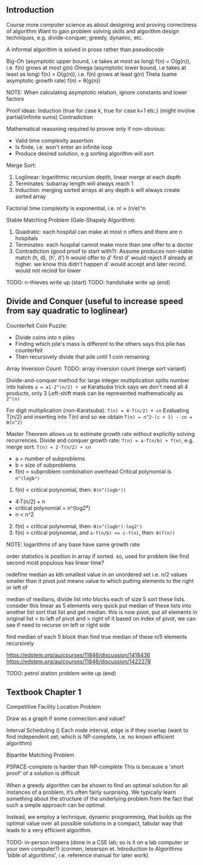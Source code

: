 <!-- SPDX-License-Identifier: zlib-acknowledgement -->
## Introduction
Course more computer science as about designing and proving correctness of algorithm
Want to gain problem solving skills and algorithm design techniques, e.g. divide-conquer, greedy, dynamic, etc.

A informal algorithm is solved in prose rather than pseudocode

Big-Oh (asymptotic upper bound, i.e takes at most as long)
f(n) = O(g(n)), i.e. f(n) grows at most g(n)
Omega (asymptotic lower bound, i.e takes at least as long)
f(n) = Ω(g(n)), i.e. f(n) grows at least g(n)
Theta (same asymptotic growth rate)
f(n) = θ(g(n))

NOTE: When calculating asymptotic relation, ignore constants and lower factors

Proof ideas:
Induction (true for case k, true for case k+1 etc.) (might involve partial/infinite sums)
Contradiction

Mathematical reasoning required to proove only if non-obvious:
  * Valid time complexity assertion
  * Is finite, i.e. won't enter an infinite loop
  * Produce desired solution, e.g sorting algorithm will sort

Merge Sort:
1. Loglinear: logarithmic recursion depth, linear merge at each depth
2. Terminates: subarray length will always reach 1
3. Induction: merging sorted arrays at any depth k will always create sorted array

Factorial time complexity is exponential, i.e. n! ≈ (n/e)^n

Stable Matching Problem (Gale-Shapely Algorithm):
1. Quadratic: each hospital can make at most n offers and there are n hospitals
2. Terminates: each hospital cannot make more than one offer to a doctor
3. Contradiction (good proof to start with?): 
   Assume produces non-stable match (h, d), (h', d')
   h would offer to d' first
   d' would reject if already at higher. we know this didn't happen
   d' would accept and later recind. would not recind for lower

TODO: n-thieves write up (start)
TODO: handshake write up (end)

## Divide and Conquer (useful to increase speed from say quadratic to loglinear)
Counterfeit Coin Puzzle:
* Divide coins into n piles
* Finding which pile's mass is different to the others says this pile has counterfeit
* Then recursively divide that pile until 1 coin remaining

Array Inversion Count:
TODO: array inversion count (merge sort variant)

Divide-and-conquer method for large integer multiplication splits number into halves `a = a1·2^(n/2) + a0`
Karatsuba trick says we don't need all 4 products, only 3
Left-shift mask can be represented mathematically as `2^(n)`

For digit multiplication (non-Karatsuba): `T(n) = 4·T(n/2) + cn`
Evaluating T(n/2) and inserting into T(n) and so we obtain `T(n) = n^2·(c + 1) - cn = θ(n^2)`

Master Theorem allows us to estimate growth rate without explicitly solving recurrences.
Divide and conquer growth rate: `T(n) = a·T(n/b) + f(n)`, e.g. merge sort: `T(n) = 2·T(n/2) + cn`
* a = number of subproblems
* b = size of subproblems
* f(n) = subproblem combination overhead
Critical polynomial is `n^(logbᵃ)`
1. f(n) < critical polynomial, then: `θ(n^(logbᵃ))`
  * 4·T(n/2) + n
  * critical polynomial = n^(log2⁴) 
  * n < n^2
2. f(n) = critical polynomial, then: `θ(n^(logbᵃ)·log2ⁿ)`
3. f(n) > critical polynomial, and `a·f(n/b) <= c·f(n)`, then: `θ(f(n))`

NOTE: logarithms of any base have same growth rate


order statistics is position in array if sorted.
so, used for problem like find second most populous
has linear time?


redefine median as kth smallest value in an unordered set 
i.e. n/2 values smaller than it
pivot just means value to which putting elements to the right or left of

median of medians, divide list into blocks each of size 5
sort these lists. consider this linear as 5 elements very quick
put median of these lists into another list
sort that list and get median.
this is now pivot, put all elements in original list < to left of pivot and > right of it
based on index of pivot, we can see if need to recurse on left or right side


find median of each 5 block than
find true median of these n/5 elements recursively

https://edstem.org/au/courses/11846/discussion/1418436
https://edstem.org/au/courses/11846/discussion/1422278


TODO: petrol station problem write up (end)

## Textbook Chapter 1
Competitive Facility Location Problem

Draw as a graph if some connection and value?

Interval Scheduling ()
Each node interval, edge is if they overlap
(want to find independent set; which is NP-complete, i.e. no known efficient algorithm)

Bipartite Matching Problem

PSPACE-complete is harder than NP-complete
This is because a 'short proof' of a solution is difficult

When a greedy algorithm can be shown to ﬁnd an optimal solution for all instances of a problem, it’s often fairly
surprising. We typically learn something about the structure of the underlying
problem from the fact that such a simple approach can be optimal.

Instead, we employ a technique, dynamic programming, that builds up the
optimal value over all possible solutions in a compact, tabular way that leads
to a very efﬁcient algorithm.


TODO: in-person inspera (done in a CSE lab; so is it on a lab computer or your own computer?)
(cormen, leiserson et. Introduction to Algorithms 'bible of algorithms', i.e. reference manual for later work)
